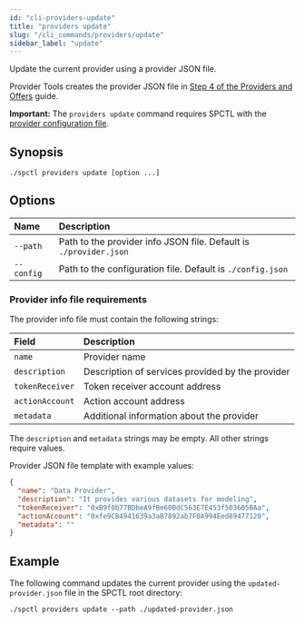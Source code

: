 ```yaml
---
id: "cli-providers-update"
title: "providers update"
slug: "/cli_commands/providers/update"
sidebar_label: "update"
---
```


Update the current provider using a provider JSON file.

Provider Tools creates the provider JSON file in [Step 4 of the Providers and Offers](/developers/cli_guides/providers_offers#step-4-create-the-provider-and-offer) guide.

**Important:** The `providers update` command requires SPCTL with the [provider configuration file]((/developers/cli_guides/configure#for-offer-providers)).

## Synopsis

```
./spctl providers update [option ...]
```

## Options

|**Name** |**Description**                     |
|:--------------------|:------------------------------------|
|`--path`            |Path to the provider info JSON file. Default is `./provider.json`|
|`--config`          |Path to the configuration file. Default is `./config.json`      |

### Provider info file requirements

The provider info file must contain the following strings:

| **Field**       | **Description**                                  | 
|:----------------|:-------------------------------------------------|
| `name`          | Provider name                                    | 
| `description`   | Description of services provided by the provider | 
| `tokenReceiver` | Token receiver account address                   |
| `actionAccount` | Action account address                           | 
| `metadata`      | Additional information about the provider        | 

The `description` and `metadata` strings may be empty. All other strings require values.

Provider JSON file template with example values:

```json title="provider.json"
{
  "name": "Data Provider",
  "description": "It provides various datasets for modeling",
  "tokenReceiver": "0xB9f0b77BDbeA9fBe60BdC563E7E453f503605BAa",
  "actionAccount": "0xfe9CB4941639a3aB7892ab7F0A994Eed89477120",
  "metadata": ""
}
```

## Example

The following command updates the current provider using the `updated-provider.json` file in the SPCTL root directory:

```
./spctl providers update --path ./updated-provider.json
```